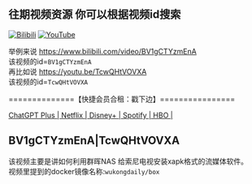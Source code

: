 ## 往期视频资源 你可以根据视频id搜索
 [![Bilibili](https://img.shields.io/badge/Bilibili-123456?logo=bilibili&logoColor=fff&labelColor=fb7299)](https://www.bilibili.com/video/BV1J4J3zAEDz) [![YouTube](https://img.shields.io/badge/YouTube-123456?logo=youtube&labelColor=ff0000)](https://youtu.be/WhtPERoU7PY)
 
 举例来说 https://www.bilibili.com/video/BV1gCTYzmEnA
 <br>该视频的id=`BV1gCTYzmEnA`
 <br>再比如说 https://youtu.be/TcwQHtVOVXA
 <br>该视频的id=`TcwQHtVOVXA`


==============【快捷会员合租：戳下边】================

[ChatGPT Plus | Netflix | Disney+ | Spotify | HBO |](https://naifei.pro/m/?rid=1p5c6/)

## BV1gCTYzmEnA|TcwQHtVOVXA
该视频主要是讲如何利用群晖NAS 给索尼电视安装xapk格式的流媒体软件。
<br>视频里提到的docker镜像名称:`wukongdaily/box`


